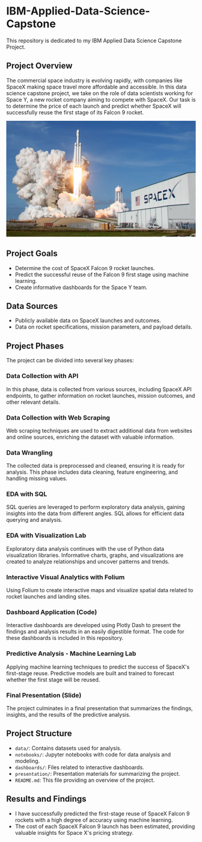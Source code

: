 # IBM-Applied-Data-Science-Capstone
This repository is dedicated to my IBM Applied Data Science Capstone Project.

## Project Overview

The commercial space industry is evolving rapidly, with companies like SpaceX making space travel more affordable and accessible. In this data science capstone project, we take on the role of data scientists working for Space Y, a new rocket company aiming to compete with SpaceX. Our task is to determine the price of each launch and predict whether SpaceX will successfully reuse the first stage of its Falcon 9 rocket.

![SpaceX](https://github.com/snowieeeee/IBM-Applied-Data-Science-Capstone/blob/main/spaceX.jpg)

## Project Goals

- Determine the cost of SpaceX Falcon 9 rocket launches.
- Predict the successful reuse of the Falcon 9 first stage using machine learning.
- Create informative dashboards for the Space Y team.

## Data Sources

- Publicly available data on SpaceX launches and outcomes.
- Data on rocket specifications, mission parameters, and payload details.

## Project Phases

The project can be divided into several key phases:

### Data Collection with API

In this phase, data is collected from various sources, including SpaceX API endpoints, to gather information on rocket launches, mission outcomes, and other relevant details.

### Data Collection with Web Scraping

Web scraping techniques are used to extract additional data from websites and online sources, enriching the dataset with valuable information.

### Data Wrangling

The collected data is preprocessed and cleaned, ensuring it is ready for analysis. This phase includes data cleaning, feature engineering, and handling missing values.

### EDA with SQL

SQL queries are leveraged to perform exploratory data analysis, gaining insights into the data from different angles. SQL allows for efficient data querying and analysis.

### EDA with Visualization Lab

Exploratory data analysis continues with the use of Python data visualization libraries. Informative charts, graphs, and visualizations are created to analyze
relationships and uncover patterns and trends.

### Interactive Visual Analytics with Folium

Using Folium to create interactive maps and visualize spatial data related to rocket launches and landing sites.

### Dashboard Application (Code)

Interactive dashboards are developed using Plotly Dash to present the findings and analysis results in an easily digestible format. The code for these dashboards is included in this repository.

### Predictive Analysis - Machine Learning Lab

Applying machine learning techniques to predict the success of SpaceX's first-stage reuse. Predictive models are built and trained to forecast whether the first stage will be reused.

### Final Presentation (Slide)

The project culminates in a final presentation that summarizes the findings, insights, and the results of the predictive analysis. 

## Project Structure

- `data/`: Contains datasets used for analysis.
- `notebooks/`: Jupyter notebooks with code for data analysis and modeling.
- `dashboards/`: Files related to interactive dashboards.
- `presentation/`: Presentation materials for summarizing the project.
- `README.md`: This file providing an overview of the project.

## Results and Findings

- I have successfully predicted the first-stage reuse of SpaceX Falcon 9 rockets with a high degree of accuracy using machine learning.
- The cost of each SpaceX Falcon 9 launch has been estimated, providing valuable insights for Space X's pricing strategy.

